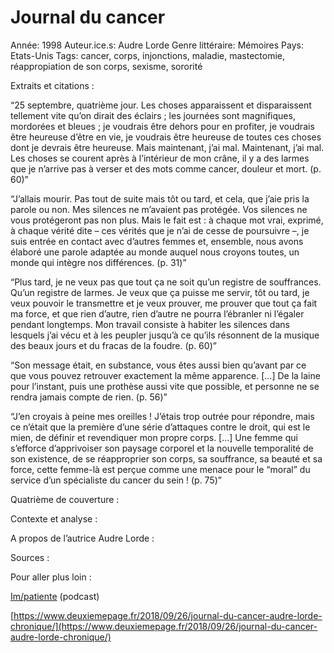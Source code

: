 # Journal du cancer

Année: 1998
Auteur.ice.s: Audre Lorde
Genre littéraire: Mémoires
Pays: Etats-Unis
Tags: cancer, corps, injonctions, maladie, mastectomie, réappropiation de son corps, sexisme, sororité

Extraits et citations : 

“25 septembre, quatrième jour. Les choses apparaissent et disparaissent tellement vite qu’on dirait des éclairs ; les journées sont magnifiques, mordorées et bleues ; je voudrais être dehors pour en profiter, je voudrais être heureuse d’être en vie, je voudrais être heureuse de toutes ces choses dont je devrais être heureuse. Mais maintenant, j’ai mal. Maintenant, j’ai mal. Les choses se courent après à l’intérieur de mon crâne, il y a des larmes que je n’arrive pas à verser et des mots comme cancer, douleur et mort. (p. 60)”

“J’allais mourir. Pas tout de suite mais tôt ou tard, et cela, que j’aie pris la parole ou non. Mes silences ne m’avaient pas protégée. Vos silences ne vous protégeront pas non plus. Mais le fait est : à chaque mot vrai, exprimé, à chaque vérité dite – ces vérités que je n’ai de cesse de poursuivre –, je suis entrée en contact avec d’autres femmes et, ensemble, nous avons élaboré une parole adaptée au monde auquel nous croyons toutes, un monde qui intègre nos différences. (p. 31)”

“Plus tard, je ne veux pas que tout ça ne soit qu’un registre de souffrances. Qu’un registre de larmes. Je veux que ça puisse me servir, tôt ou tard, je veux pouvoir le transmettre et je veux prouver, me prouver que tout ça fait ma force, et que rien d’autre, rien d’autre ne pourra l’ébranler ni l’égaler pendant longtemps. Mon travail consiste à habiter les silences dans lesquels j’ai vécu et à les peupler jusqu’à ce qu’ils résonnent de la musique des beaux jours et du fracas de la foudre. (p. 60)”

“Son message était, en substance, vous êtes aussi bien qu’avant par ce que vous pouvez retrouver exactement la même apparence. […] De la laine pour l’instant, puis une prothèse aussi vite que possible, et personne ne se rendra jamais compte de rien. (p. 56)”

“J’en croyais à peine mes oreilles ! J’étais trop outrée pour répondre, mais ce n’était que la première d’une série d’attaques contre le droit, qui est le mien, de définir et revendiquer mon propre corps. […] Une femme qui s’efforce d’apprivoiser son paysage corporel et la nouvelle temporalité de son existence, de se réapproprier son corps, sa souffrance, sa beauté et sa force, cette femme-là est perçue comme une menace pour le “moral” du service d’un spécialiste du cancer du sein ! (p. 75)”

Quatrième de couverture : 

Contexte et analyse : 

A propos de l’autrice Audre Lorde : 

Sources : 

Pour aller plus loin : 

[Im/patiente](https://nouvellesecoutes.fr/podcast/impatiente/) (podcast) 

[https://www.deuxiemepage.fr/2018/09/26/journal-du-cancer-audre-lorde-chronique/](https://www.deuxiemepage.fr/2018/09/26/journal-du-cancer-audre-lorde-chronique/)